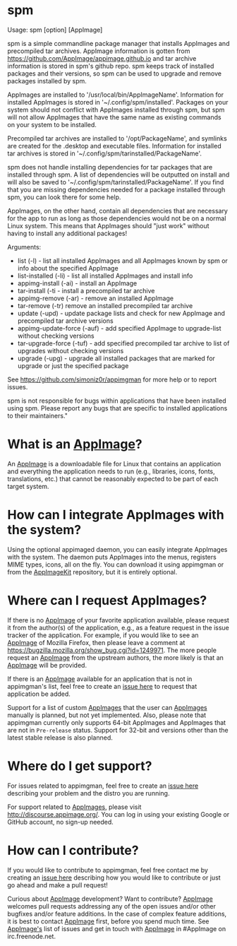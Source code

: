 # spm
Usage: spm [option] [AppImage]

spm is a simple commandline package manager that installs AppImages and precompiled tar archives.
AppImage information is gotten from https://github.com/AppImage/appimage.github.io and tar archive information
is stored in spm's github repo.  spm keeps track of installed packages and their versions, so spm can be used
to upgrade and remove packages installed by spm.

AppImages are installed to '/usr/local/bin/AppImageName'. Information for installed AppImages is stored in
'~/.config/spm/installed'.  Packages on your system should not conflict with AppImages installed through spm, but
spm will not allow AppImages that have the same name as existing commands on your system to be installed.

Precompiled tar archives are installed to '/opt/PackageName', and symlinks are created for the .desktop and executable
files. Information for installed tar archives is stored in '~/.config/spm/tarinstalled/PackageName'.

spm does not handle installing dependencies for tar packages that are installed through spm. A list of dependencies
will be outputted on install and will also be saved to '~/.config/spm/tarinstalled/PackageName'. If you find that
you are missing dependencies needed for a package installed through spm, you can look there for some help.

AppImages, on the other hand, contain all dependencies that are necessary for the app to run as long as
those dependencies would not be on a normal Linux system.  This means that AppImages should "just work"
without having to install any additional packages!

Arguments:
- list (-l) - list all installed AppImages and all AppImages known by spm or info about the specified AppImage
- list-installed (-li) - list all installed AppImages and install info
- appimg-install (-ai) - install an AppImage
- tar-install (-ti - install a precompiled tar archive
- appimg-remove (-ar) - remove an installed AppImage
- tar-remove (-tr) remove an installed precompiled tar archive
- update (-upd) - update package lists and check for new AppImage and precompiled tar archive versions
- appimg-update-force (-auf) - add specified AppImage to upgrade-list without checking versions
- tar-upgrade-force (-tuf) - add specified precompiled tar archive to list of upgrades without checking versions
- upgrade (-upg) - upgrade all installed packages that are marked for upgrade or just the specified package

See https://github.com/simoniz0r/appimgman for more help or to report issues.

spm is not responsible for bugs within applications that have been
installed using spm.  Please report any bugs that are specific to
installed applications to their maintainers."

# What is an [AppImage](https://github.com/AppImage)?

An [AppImage](https://github.com/AppImage) is a downloadable file for Linux that contains an application and everything the application needs to run (e.g., libraries, icons, fonts, translations, etc.) that cannot be reasonably expected to be part of each target system.

# How can I integrate AppImages with the system?

Using the optional appimaged daemon, you can easily integrate AppImages with the system. The daemon puts AppImages into the menus, registers MIME types, icons, all on the fly. You can download it using appimgman or from the [AppImageKit](https://github.com/AppImage/AppImageKit) repository, but it is entirely optional.

# Where can I request AppImages?

If there is no [AppImage](https://github.com/AppImage) of your favorite application available, please request it from the author(s) of the application, e.g., as a feature request in the issue tracker of the application. For example, if you would like to see an [AppImage](https://github.com/AppImage) of Mozilla Firefox, then please leave a comment at https://bugzilla.mozilla.org/show_bug.cgi?id=1249971. The more people request an [AppImage](https://github.com/AppImage) from the upstream authors, the more likely is that an [AppImage](https://github.com/AppImage) will be provided.

If there is an [AppImage](https://github.com/AppImage) available for an application that is not in appimgman's list, feel free to create an [issue here](https://github.com/simoniz0r/appimgman/issues/new) to request that application be added.

Support for a list of custom [AppImages](https://github.com/AppImage) that the user can [AppImages](https://github.com/AppImage) manually is planned, but not yet implemented.  Also, please note that appimgman currently only supports 64-bit AppImages and AppImages that are not in `Pre-release` status.  Support for 32-bit and versions other than the latest stable release is also planned.

# Where do I get support?

For issues related to appimgman, feel free to create an [issue here](https://github.com/simoniz0r/appimgman/issues/new) describing your problem and the distro you are running.

For support related to [AppImages](https://github.com/AppImage), please visit http://discourse.appimage.org/. You can log in using your existing Google or GitHub account, no sign-up needed.

# How can I contribute?

If you would like to contribute to appimgman, feel free contact me by creating an [issue here](https://github.com/simoniz0r/appimgman/issues/new) describing how you would like to contribute or just go ahead and make a pull request!

Curious about [AppImage](https://github.com/AppImage) development? Want to contribute? [AppImage](https://github.com/AppImage) welcomes pull requests addressing any of the open issues and/or other bugfixes and/or feature additions. In the case of complex feature additions, it is best to contact [AppImage](https://github.com/AppImage) first, before you spend much time. See [AppImage's](https://github.com/AppImage) list of issues and get in touch with [AppImage](https://github.com/AppImage) in #AppImage on irc.freenode.net.
